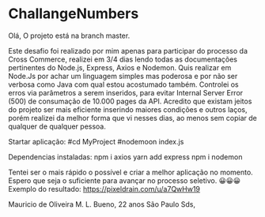 # ChallangeNumbers
Olá,
O projeto está na branch master.




Este desafio foi realizado por mim apenas para participar do processo da Cross Commerce, realizei em 3/4 dias lendo todas as documentações pertinentes do Node.js, Express, Axios e Nodemon. Quis realizar em Node.Js por achar um linguagem simples mas poderosa e por não ser verbosa como Java com qual estou acostumado também. Controlei os erros via parâmetros a serem inseridos, para evitar Internal Server Error (500) de consumação de 10.000 pages da API. Acredito que existam jeitos do projeto ser mais eficiente inserindo maiores condições e outros laços, porém realizei da melhor forma que vi nesses dias, ao menos sem copiar de qualquer de qualquer pessoa.

Startar aplicação: 
#cd MyProject 
#nodemoon index.js


Dependencias instaladas: 
npm i axios
yarn add express 
npm i nodemon

Tentei ser o mais rápido o possível e criar a melhor aplicação no momento. Espero que seja o suficiente para avançar no processo seletivo. 😀😀😀
Exemplo do resultado: https://pixeldrain.com/u/a7QwHw19

Mauricio de Oliveira M. L. Bueno, 22 anos São Paulo Sds,
